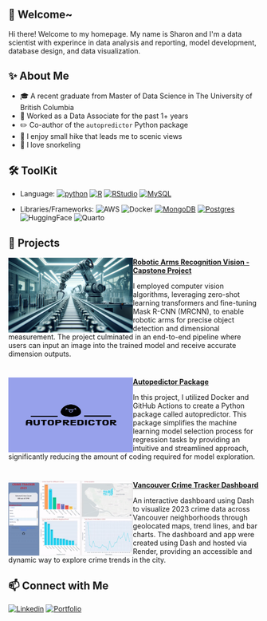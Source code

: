 ## 👋 Welcome~ 

Hi there! Welcome to my homepage. My name is Sharon and I'm a data scientist with experince in data analysis and reporting, model development, database design, and data visualization.  

## ✨ About Me
- 🎓 A recent graduate from Master of Data Science in The University of British Columbia
- 💼 Worked as a Data Associate for the past 1+ years
- ✏️ Co-author of the `autopredictor` Python package
- 🗻 I enjoy small hike that leads me to scenic views
- 🐡 I love snorkeling 

## 🛠️ ToolKit
- Language: [![python](https://img.shields.io/badge/Python-3.9-3776AB.svg?style=flat&logo=python&logoColor=white)](https://www.python.org)
[![R](https://img.shields.io/badge/-script-276DC3.svg?style=flat&logo=R)](https://cran.r-project.org)
[![RStudio](https://img.shields.io/badge/RStudio-project-75AADB.svg?style=flat&logo=RStudio)](https://www.rstudio.com)
[![MySQL](https://img.shields.io/badge/MySQL-38719c.svg?style=flat&logo=MySQL&logoColor=white)](https://www.rstudio.com)

- Libraries/Frameworks: ![AWS](https://img.shields.io/badge/AWS-%23232F3E.svg?style=flate&logo=amazon-aws&logoColor=white)
![Docker](https://img.shields.io/badge/docker-%230db7ed.svg?style=flat&logo=docker&logoColor=white)
[![MongoDB](https://img.shields.io/badge/MongoDB-%234ea94b.svg?style=flat&logo=mongodb&logoColor=white)](https://www.mongodb.com/)
[![Postgres](https://img.shields.io/badge/Postgres-%23316192.svg?style=flat&logo=postgresql&logoColor=white)](https://www.postgresql.org/)
![HuggingFace](https://img.shields.io/badge/Huggingface-6B7280.svg?style=flat&logo=huggingface&logoColor=FFD21E)
![Quarto](https://img.shields.io/badge/Quarto-377aab.svg?style=flat&logo=quarto&logoColor=white)

## 📔 Projects
<img align="left" width="250" height="150" src="https://github.com/s-voon/s-voon.github.io/blob/main/imgs/cv_cover.jpg"> **[Robotic Arms Recognition Vision - Capstone Project](https://s-voon.github.io/blogs/robotic_arms_vision_recognition/)**

I employed computer vision algorithms, leveraging zero-shot learning transformers and fine-tuning Mask R-CNN (MRCNN), to enable robotic arms for precise object detection and dimensional measurement. The project culminated in an end-to-end pipeline where users can input an image into the trained model and receive accurate dimension outputs.

#

<img align="left" width="250" height="150" src="https://github.com/s-voon/s-voon.github.io/blob/main/imgs/autoperdictor_logo.png"> **[Autopedictor Package](https://github.com/UBC-MDS/autopredictor)**

In this project, I utilized Docker and GitHub Actions to create a Python package called autopredictor. This package simplifies the machine learning model selection process for regression tasks by providing an intuitive and streamlined approach, significantly reducing the amount of coding required for model exploration.

#
<img align="left" width="250" height="150" src="https://github.com/s-voon/s-voon.github.io/blob/main/imgs/crime_tracker.gif"> **[Vancouver Crime Tracker Dashboard](https://github.com/UBC-MDS/DSCI-532_2024_4_crime-tracker)**

An interactive dashboard using Dash to visualize 2023 crime data across Vancouver neighborhoods through geolocated maps, trend lines, and bar charts. The dashboard and app were created using Dash and hosted via Render, providing an accessible and dynamic way to explore crime trends in the city.

## 📫 Connect with Me
[![Linkedin](https://img.shields.io/badge/LinkedIn-blue.svg?logo=linkedin)](https://www.linkedin.com/in/sharonvoon/) 
[![Portfolio](https://img.shields.io/badge/Portfolio-grey.svg?logo=github)](https://s-voon.github.io/)

